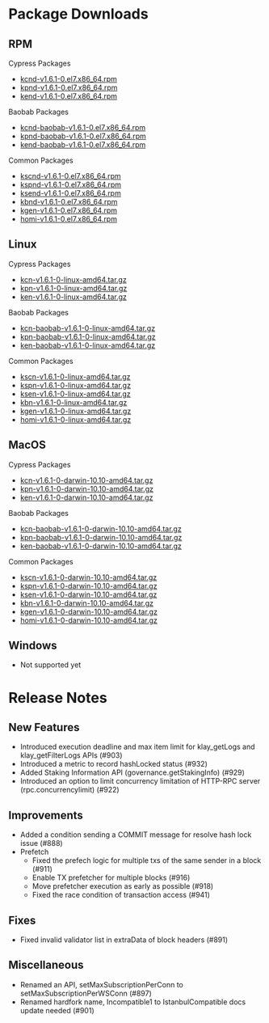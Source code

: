 # Package Downloads <a id="package-downloads"></a>

## RPM <a id="rpm"></a>

Cypress Packages
- [kcnd-v1.6.1-0.el7.x86_64.rpm](https://packages.klaytn.net/klaytn/v1.6.1/kcnd-v1.6.1-0.el7.x86_64.rpm)
- [kpnd-v1.6.1-0.el7.x86_64.rpm](https://packages.klaytn.net/klaytn/v1.6.1/kpnd-v1.6.1-0.el7.x86_64.rpm)
- [kend-v1.6.1-0.el7.x86_64.rpm](https://packages.klaytn.net/klaytn/v1.6.1/kend-v1.6.1-0.el7.x86_64.rpm)

Baobab Packages
- [kcnd-baobab-v1.6.1-0.el7.x86_64.rpm](https://packages.klaytn.net/klaytn/v1.6.1/kcnd-baobab-v1.6.1-0.el7.x86_64.rpm)
- [kpnd-baobab-v1.6.1-0.el7.x86_64.rpm](https://packages.klaytn.net/klaytn/v1.6.1/kpnd-baobab-v1.6.1-0.el7.x86_64.rpm)
- [kend-baobab-v1.6.1-0.el7.x86_64.rpm](https://packages.klaytn.net/klaytn/v1.6.1/kend-baobab-v1.6.1-0.el7.x86_64.rpm)

Common Packages
- [kscnd-v1.6.1-0.el7.x86_64.rpm](https://packages.klaytn.net/klaytn/v1.6.1/kscnd-v1.6.1-0.el7.x86_64.rpm)
- [kspnd-v1.6.1-0.el7.x86_64.rpm](https://packages.klaytn.net/klaytn/v1.6.1/kspnd-v1.6.1-0.el7.x86_64.rpm)
- [ksend-v1.6.1-0.el7.x86_64.rpm](https://packages.klaytn.net/klaytn/v1.6.1/ksend-v1.6.1-0.el7.x86_64.rpm)
- [kbnd-v1.6.1-0.el7.x86_64.rpm](https://packages.klaytn.net/klaytn/v1.6.1/kbnd-v1.6.1-0.el7.x86_64.rpm)
- [kgen-v1.6.1-0.el7.x86_64.rpm](https://packages.klaytn.net/klaytn/v1.6.1/kgen-v1.6.1-0.el7.x86_64.rpm)
- [homi-v1.6.1-0.el7.x86_64.rpm](https://packages.klaytn.net/klaytn/v1.6.1/homi-v1.6.1-0.el7.x86_64.rpm)

## Linux <a id="linux"></a>

Cypress Packages
- [kcn-v1.6.1-0-linux-amd64.tar.gz](https://packages.klaytn.net/klaytn/v1.6.1/kcn-v1.6.1-0-linux-amd64.tar.gz)
- [kpn-v1.6.1-0-linux-amd64.tar.gz](https://packages.klaytn.net/klaytn/v1.6.1/kpn-v1.6.1-0-linux-amd64.tar.gz)
- [ken-v1.6.1-0-linux-amd64.tar.gz](https://packages.klaytn.net/klaytn/v1.6.1/ken-v1.6.1-0-linux-amd64.tar.gz)

Baobab Packages
- [kcn-baobab-v1.6.1-0-linux-amd64.tar.gz](https://packages.klaytn.net/klaytn/v1.6.1/kcn-baobab-v1.6.1-0-linux-amd64.tar.gz)
- [kpn-baobab-v1.6.1-0-linux-amd64.tar.gz](https://packages.klaytn.net/klaytn/v1.6.1/kpn-baobab-v1.6.1-0-linux-amd64.tar.gz)
- [ken-baobab-v1.6.1-0-linux-amd64.tar.gz](https://packages.klaytn.net/klaytn/v1.6.1/ken-baobab-v1.6.1-0-linux-amd64.tar.gz)

Common Packages
- [kscn-v1.6.1-0-linux-amd64.tar.gz](https://packages.klaytn.net/klaytn/v1.6.1/kscn-v1.6.1-0-linux-amd64.tar.gz)
- [kspn-v1.6.1-0-linux-amd64.tar.gz](https://packages.klaytn.net/klaytn/v1.6.1/kspn-v1.6.1-0-linux-amd64.tar.gz)
- [ksen-v1.6.1-0-linux-amd64.tar.gz](https://packages.klaytn.net/klaytn/v1.6.1/ksen-v1.6.1-0-linux-amd64.tar.gz)
- [kbn-v1.6.1-0-linux-amd64.tar.gz](https://packages.klaytn.net/klaytn/v1.6.1/kbn-v1.6.1-0-linux-amd64.tar.gz)
- [kgen-v1.6.1-0-linux-amd64.tar.gz](https://packages.klaytn.net/klaytn/v1.6.1/kgen-v1.6.1-0-linux-amd64.tar.gz)
- [homi-v1.6.1-0-linux-amd64.tar.gz](https://packages.klaytn.net/klaytn/v1.6.1/homi-v1.6.1-0-linux-amd64.tar.gz)

## MacOS <a id="macos"></a>

Cypress Packages
- [kcn-v1.6.1-0-darwin-10.10-amd64.tar.gz](https://packages.klaytn.net/klaytn/v1.6.1/kcn-v1.6.1-0-darwin-10.10-amd64.tar.gz)
- [kpn-v1.6.1-0-darwin-10.10-amd64.tar.gz](https://packages.klaytn.net/klaytn/v1.6.1/kpn-v1.6.1-0-darwin-10.10-amd64.tar.gz)
- [ken-v1.6.1-0-darwin-10.10-amd64.tar.gz](https://packages.klaytn.net/klaytn/v1.6.1/ken-v1.6.1-0-darwin-10.10-amd64.tar.gz)

Baobab Packages
- [kcn-baobab-v1.6.1-0-darwin-10.10-amd64.tar.gz](https://packages.klaytn.net/klaytn/v1.6.1/kcn-baobab-v1.6.1-0-darwin-10.10-amd64.tar.gz)
- [kpn-baobab-v1.6.1-0-darwin-10.10-amd64.tar.gz](https://packages.klaytn.net/klaytn/v1.6.1/kpn-baobab-v1.6.1-0-darwin-10.10-amd64.tar.gz)
- [ken-baobab-v1.6.1-0-darwin-10.10-amd64.tar.gz](https://packages.klaytn.net/klaytn/v1.6.1/ken-baobab-v1.6.1-0-darwin-10.10-amd64.tar.gz)

Common Packages
- [kscn-v1.6.1-0-darwin-10.10-amd64.tar.gz](https://packages.klaytn.net/klaytn/v1.6.1/kscn-v1.6.1-0-darwin-10.10-amd64.tar.gz)
- [kspn-v1.6.1-0-darwin-10.10-amd64.tar.gz](https://packages.klaytn.net/klaytn/v1.6.1/kspn-v1.6.1-0-darwin-10.10-amd64.tar.gz)
- [ksen-v1.6.1-0-darwin-10.10-amd64.tar.gz](https://packages.klaytn.net/klaytn/v1.6.1/ksen-v1.6.1-0-darwin-10.10-amd64.tar.gz)
- [kbn-v1.6.1-0-darwin-10.10-amd64.tar.gz](https://packages.klaytn.net/klaytn/v1.6.1/kbn-v1.6.1-0-darwin-10.10-amd64.tar.gz)
- [kgen-v1.6.1-0-darwin-10.10-amd64.tar.gz](https://packages.klaytn.net/klaytn/v1.6.1/kgen-v1.6.1-0-darwin-10.10-amd64.tar.gz)
- [homi-v1.6.1-0-darwin-10.10-amd64.tar.gz](https://packages.klaytn.net/klaytn/v1.6.1/homi-v1.6.1-0-darwin-10.10-amd64.tar.gz)


## Windows <a id="windows"></a>

- Not supported yet


# Release Notes <a id="release-notes"></a>

## New Features
- Introduced execution deadline and max item limit for klay_getLogs and klay_getFilterLogs APIs (#903)
- Introduced a metric to record hashLocked status (#932)
- Added Staking Information API (governance.getStakingInfo) (#929)
- Introduced an option to limit concurrency limitation of HTTP-RPC server (rpc.concurrencylimit) (#922)

## Improvements
- Added a condition sending a COMMIT message for resolve hash lock issue (#888)
- Prefetch
  - Fixed the prefech logic for multiple txs of the same sender in a block (#911)
  - Enable TX prefetcher for multiple blocks (#916)
  - Move prefetcher execution as early as possible (#918)
  - Fixed the race condition of transaction access (#941)

## Fixes
- Fixed invalid validator list in extraData of block headers (#891)

## Miscellaneous
- Renamed an API, setMaxSubscriptionPerConn to setMaxSubscriptionPerWSConn (#897)
- Renamed hardfork name, Incompatible1 to IstanbulCompatible  docs update needed (#901)
